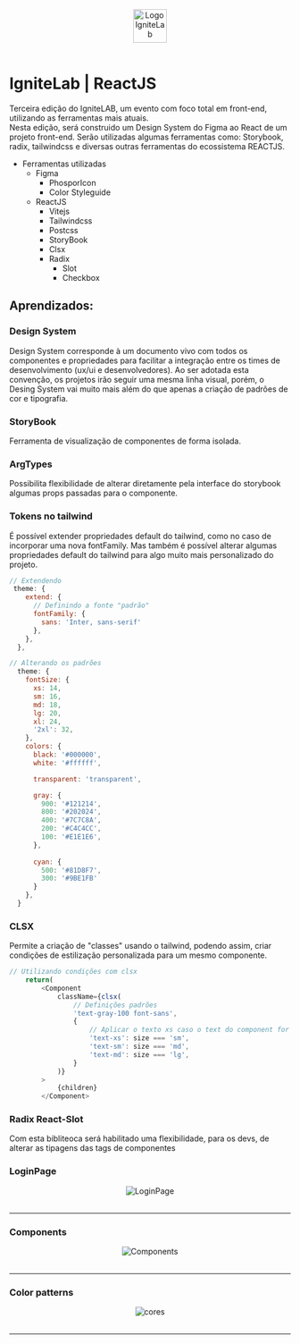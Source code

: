 <div align="center">
  <img with="60px" height="60px" alt="Logo IgniteLab" title="Ignite Lab | ReactJS" src="./public/react.svg">
</div>
<br>

# IgniteLab | ReactJS
Terceira edição do IgniteLAB, um evento com foco total em front-end, utilizando as ferramentas mais atuais.<br>
Nesta edição, será construido um Design System do Figma ao React de um projeto front-end. Serão utilizadas algumas ferramentas como: Storybook, radix, tailwindcss e diversas outras ferramentas do ecossistema REACTJS.
<br>

- Ferramentas utilizadas
  - Figma
    - PhosporIcon
    - Color Styleguide
  - ReactJS
    - Vitejs
    - Tailwindcss
    - Postcss
    - StoryBook
    - Clsx
    - Radix
      - Slot
      - Checkbox

## Aprendizados:

### Design System
Design System corresponde à um documento vivo com todos os componentes e propriedades para facilitar a integração entre os times de desenvolvimento (ux/ui e desenvolvedores). Ao ser adotada esta convenção, os projetos irão seguir uma mesma linha visual, porém, o Desing System vai muito mais além do que apenas a criação de padrões de cor e tipografia.

### StoryBook
Ferramenta de visualização de componentes de forma isolada. <br>

### ArgTypes
Possibilita flexibilidade de alterar diretamente pela interface do storybook algumas props passadas para o componente.

### Tokens no tailwind
É possível extender propriedades default do tailwind, como no caso de incorporar uma nova fontFamily. Mas também é possível alterar algumas propriedades default do tailwind para algo muito mais personalizado do projeto.

```js
// Extendendo
 theme: {
    extend: {
      // Definindo a fonte "padrão"
      fontFamily: {
        sans: 'Inter, sans-serif'
      },
    },
  },
```

```js
// Alterando os padrões
  theme: {
    fontSize: {
      xs: 14,
      sm: 16,
      md: 18,
      lg: 20,
      xl: 24,
      '2xl': 32,
    },
    colors: {
      black: '#000000',
      white: '#ffffff',

      transparent: 'transparent',

      gray: {
        900: '#121214',
        800: '#202024',
        400: '#7C7C8A',
        200: '#C4C4CC',
        100: '#E1E1E6',
      },
      
      cyan: {
        500: '#81D8F7',
        300: '#9BE1FB'
      }
    },
  }
```
### CLSX
Permite a criação de "classes" usando o tailwind, podendo assim, criar condições de estilização personalizada para um mesmo componente.
```js
// Utilizando condições com clsx
    return(
        <Component 
            className={clsx(
                // Definições padrões
                'text-gray-100 font-sans',
                {
                    // Aplicar o texto xs caso o text do component for definido com o sm
                    'text-xs': size === 'sm',
                    'text-sm': size === 'md',
                    'text-md': size === 'lg',
                }
            )}
        >
            {children}
        </Component>
```

### Radix React-Slot
Com esta bibliteoca será habilitado uma flexibilidade, para os devs, de alterar as tipagens das tags de componentes

### LoginPage
<div align="center">
  <img alt="LoginPage" title="LoginPage" src="./public/layout-figma.png">
</div>
<br>
<hr>

### Components
<div align="center">
  <img alt="Components" title="Components" src="./public/components-figma.png">
</div>
<br>
<hr>

### Color patterns
<div align="center">
  <img alt="cores" title="Colors" src="./public/colors-figma.png">
</div>
<br>
<hr>
